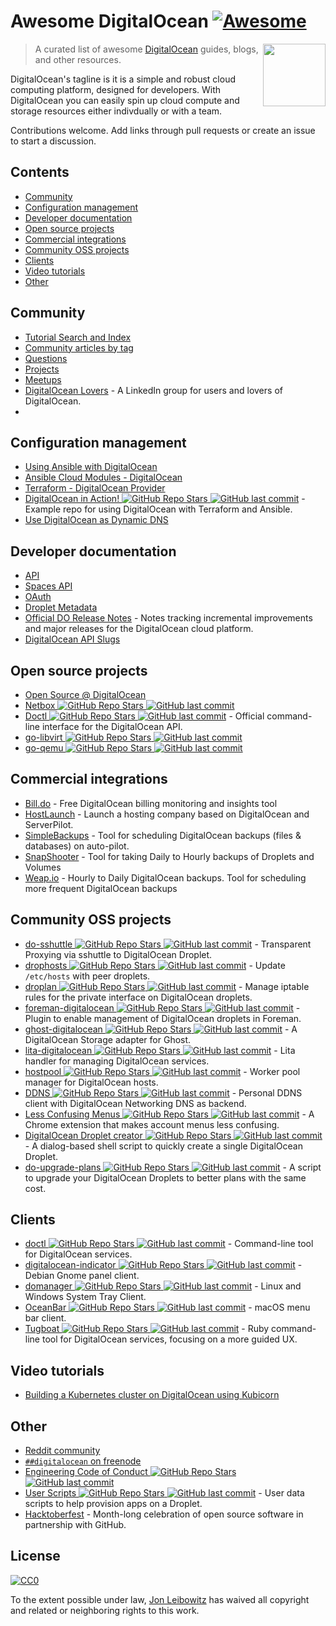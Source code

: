 # Awesome DigitalOcean [![Awesome](https://awesome.re/badge.svg)](https://awesome.re)

[<img src="https://raw.githubusercontent.com/jonleibowitz/awesome-digitalocean/master/media/DO_Logo.png" align="right" width="100">](https://www.digitalocean.com/)

> A curated list of awesome [DigitalOcean](https://www.digitalocean.com) guides, blogs, and other resources.

DigitalOcean's tagline is it is a simple and robust cloud computing platform, designed for developers. With DigitalOcean you can easily spin up cloud compute and storage resources either indivdually or with a team. 

Contributions welcome. Add links through pull requests or create an issue to start a discussion.


## Contents

- [Community](#community)
- [Configuration management](#configuration-management)
- [Developer documentation](#developer-documentation)
- [Open source projects](#open-source-projects)
- [Commercial integrations](#commercial-integrations)
- [Community OSS projects](#community-oss-projects)
- [Clients](#clients)
- [Video tutorials](#video-tutorials)
- [Other](#other)


## Community

- [Tutorial Search and Index](https://www.digitalocean.com/community/tutorials)
- [Community articles by tag](https://www.digitalocean.com/community/tags)
- [Questions](https://www.digitalocean.com/community/questions)
- [Projects](https://www.digitalocean.com/community/projects)
- [Meetups](https://www.meetup.com/pro/digitalocean/)
- [DigitalOcean Lovers](https://www.linkedin.com/groups/8876623/) - A LinkedIn group for users and lovers of DigitalOcean.
- 

## Configuration management

- [Using Ansible with DigitalOcean](https://the.binbashtheory.com/using-ansible-with-digitalocean/)
- [Ansible Cloud Modules - DigitalOcean](https://docs.ansible.com/ansible/latest/collections/community/digitalocean/index.html#plugins-in-community-digitalocean)
- [Terraform - DigitalOcean Provider](https://www.terraform.io/docs/providers/do/)
- [DigitalOcean in Action! ![GitHub Repo Stars](https://img.shields.io/github/stars/keinohguchi/do-in-action) ![GitHub last commit](https://img.shields.io/github/last-commit/keinohguchi/do-in-action)](https://github.com/keinohguchi/do-in-action) - Example repo for using DigitalOcean with Terraform and Ansible.
- [Use DigitalOcean as Dynamic DNS](https://surdu.me/2019/07/28/digital-ocean-ddns.html)

## Developer documentation

- [API](https://developers.digitalocean.com/documentation/v2/)
- [Spaces API](https://developers.digitalocean.com/documentation/spaces/)
- [OAuth](https://developers.digitalocean.com/documentation/oauth/)
- [Droplet Metadata](https://developers.digitalocean.com/documentation/metadata/)
- [Official DO Release Notes](https://www.digitalocean.com/docs/release-notes/) - Notes tracking incremental improvements and major releases for the DigitalOcean cloud platform.
- [DigitalOcean API Slugs](https://slugs.do-api.dev/)

## Open source projects

- [Open Source @ DigitalOcean](https://developers.digitalocean.com/opensource/)
- [Netbox ![GitHub Repo Stars](https://img.shields.io/github/stars/digitalocean/netbox) ![GitHub last commit](https://img.shields.io/github/last-commit/digitalocean/netbox)](https://github.com/digitalocean/netbox)
- [Doctl ![GitHub Repo Stars](https://img.shields.io/github/stars/digitalocean/doctl) ![GitHub last commit](https://img.shields.io/github/last-commit/digitalocean/doctl)](https://github.com/digitalocean/doctl) - Official command-line interface for the DigitalOcean API.
- [go-libvirt ![GitHub Repo Stars](https://img.shields.io/github/stars/digitalocean/go-libvirt) ![GitHub last commit](https://img.shields.io/github/last-commit/digitalocean/go-libvirt)](https://github.com/digitalocean/go-libvirt)
- [go-qemu ![GitHub Repo Stars](https://img.shields.io/github/stars/digitalocean/go-qemu) ![GitHub last commit](https://img.shields.io/github/last-commit/digitalocean/go-qemu)](https://github.com/digitalocean/go-qemu)

## Commercial integrations

- [Bill.do](https://bill.do) - Free DigitalOcean billing monitoring and insights tool
- [HostLaunch](https://hostlaunch.io) - Launch a hosting company based on DigitalOcean and ServerPilot.
- [SimpleBackups](https://simplebackups.io) - Tool for scheduling DigitalOcean backups (files & databases) on auto-pilot.
- [SnapShooter](https://snapshooter.io/digitalocean) - Tool for taking Daily to Hourly backups of Droplets and Volumes
- [Weap.io](https://weap.io) - Hourly to Daily DigitalOcean backups. Tool for scheduling more frequent DigitalOcean backups

## Community OSS projects

- [do-sshuttle ![GitHub Repo Stars](https://img.shields.io/github/stars/f/do-sshuttle) ![GitHub last commit](https://img.shields.io/github/last-commit/f/do-sshuttle)](https://github.com/f/do-sshuttle) - Transparent Proxying via sshuttle to DigitalOcean Droplet.
- [drophosts ![GitHub Repo Stars](https://img.shields.io/github/stars/qmx/drophosts) ![GitHub last commit](https://img.shields.io/github/last-commit/qmx/drophosts)](https://github.com/qmx/drophosts) - Update `/etc/hosts` with peer droplets.
- [droplan ![GitHub Repo Stars](https://img.shields.io/github/stars/tam7t/droplan) ![GitHub last commit](https://img.shields.io/github/last-commit/tam7t/droplan)](https://github.com/tam7t/droplan) - Manage iptable rules for the private interface on DigitalOcean droplets.
- [foreman-digitalocean ![GitHub Repo Stars](https://img.shields.io/github/stars/theforeman/foreman-digitalocean) ![GitHub last commit](https://img.shields.io/github/last-commit/theforeman/foreman-digitalocean)](https://github.com/theforeman/foreman-digitalocean) - Plugin to enable management of DigitalOcean droplets in Foreman.
- [ghost-digitalocean ![GitHub Repo Stars](https://img.shields.io/github/stars/shiva-hack/ghost-digitalocean) ![GitHub last commit](https://img.shields.io/github/last-commit/shiva-hack/ghost-digitalocean)](https://github.com/shiva-hack/ghost-digitalocean) - A DigitalOcean Storage adapter for Ghost.
- [lita-digitalocean ![GitHub Repo Stars](https://img.shields.io/github/stars/jimmycuadra/lita-digitalocean) ![GitHub last commit](https://img.shields.io/github/last-commit/jimmycuadra/lita-digitalocean)](https://github.com/jimmycuadra/lita-digitalocean) - Lita handler for managing DigitalOcean services.
- [hostpool ![GitHub Repo Stars](https://img.shields.io/github/stars/progrium/hostpool) ![GitHub last commit](https://img.shields.io/github/last-commit/progrium/hostpool)](https://github.com/progrium/hostpool) - Worker pool manager for DigitalOcean hosts.
- [DDNS ![GitHub Repo Stars](https://img.shields.io/github/stars/skibish/ddns) ![GitHub last commit](https://img.shields.io/github/last-commit/skibish/ddns)](https://github.com/skibish/ddns) - Personal DDNS client with DigitalOcean Networking DNS as backend.
- [Less Confusing Menus ![GitHub Repo Stars](https://img.shields.io/github/stars/addpipe/Less-Confusing-Digital-Ocean-Menus) ![GitHub last commit](https://img.shields.io/github/last-commit/addpipe/Less-Confusing-Digital-Ocean-Menus)](https://github.com/addpipe/Less-Confusing-Digital-Ocean-Menus) - A Chrome extension that makes account menus less confusing.
- [DigitalOcean Droplet creator ![GitHub Repo Stars](https://img.shields.io/github/stars/NicholasPCole/dodc) ![GitHub last commit](https://img.shields.io/github/last-commit/NicholasPCole/dodc)](https://github.com/NicholasPCole/dodc) - A dialog-based shell script to quickly create a single DigitalOcean Droplet.
- [do-upgrade-plans ![GitHub Repo Stars](https://img.shields.io/github/stars/bjornjohansen/do-upgrade-plans) ![GitHub last commit](https://img.shields.io/github/last-commit/bjornjohansen/do-upgrade-plans)](https://github.com/bjornjohansen/do-upgrade-plans) - A script to upgrade your DigitalOcean Droplets to better plans with the same cost.

## Clients

- [doctl ![GitHub Repo Stars](https://img.shields.io/github/stars/digitalocean/doctl) ![GitHub last commit](https://img.shields.io/github/last-commit/digitalocean/doctl)](https://github.com/digitalocean/doctl) - Command-line tool for DigitalOcean services.
- [digitalocean-indicator ![GitHub Repo Stars](https://img.shields.io/github/stars/andrewsomething/digitalocean-indicator) ![GitHub last commit](https://img.shields.io/github/last-commit/andrewsomething/digitalocean-indicator)](https://github.com/andrewsomething/digitalocean-indicator) - Debian Gnome panel client.
- [domanager ![GitHub Repo Stars](https://img.shields.io/github/stars/itohnobue/domanager) ![GitHub last commit](https://img.shields.io/github/last-commit/itohnobue/domanager)](https://github.com/itohnobue/domanager) - Linux and Windows System Tray Client.
- [OceanBar ![GitHub Repo Stars](https://img.shields.io/github/stars/terhechte/OceanBar) ![GitHub last commit](https://img.shields.io/github/last-commit/terhechte/OceanBar)](https://github.com/terhechte/OceanBar) - macOS menu bar client.
- [Tugboat ![GitHub Repo Stars](https://img.shields.io/github/stars/pearkes/tugboat) ![GitHub last commit](https://img.shields.io/github/last-commit/pearkes/tugboat)](https://github.com/pearkes/tugboat) - Ruby command-line tool for DigitalOcean services, focusing on a more guided UX.

## Video tutorials

- [Building a Kubernetes cluster on DigitalOcean using Kubicorn](https://www.youtube.com/watch?v=XpxgSZ3dspE)

## Other

- [Reddit community](https://www.reddit.com/r/digital_ocean/)
- [`##digitalocean` on freenode](https://webchat.freenode.net/)
- [Engineering Code of Conduct ![GitHub Repo Stars](https://img.shields.io/github/stars/digitalocean/engineering-code-of-conduct) ![GitHub last commit](https://img.shields.io/github/last-commit/digitalocean/engineering-code-of-conduct)](https://github.com/digitalocean/engineering-code-of-conduct)
- [User Scripts ![GitHub Repo Stars](https://img.shields.io/github/stars/digitalocean/do_user_scripts) ![GitHub last commit](https://img.shields.io/github/last-commit/digitalocean/do_user_scripts)](https://github.com/digitalocean/do_user_scripts) - User data scripts to help provision apps on a Droplet.
- [Hacktoberfest](https://hacktoberfest.digitalocean.com/) - Month-long celebration of open source software in partnership with GitHub.

## License

[![CC0](http://mirrors.creativecommons.org/presskit/buttons/88x31/svg/cc-zero.svg)](https://creativecommons.org/publicdomain/zero/1.0/)

To the extent possible under law, [Jon Leibowitz](https://github.com/jonleibowitz) has waived all copyright and related or neighboring rights to this work.
